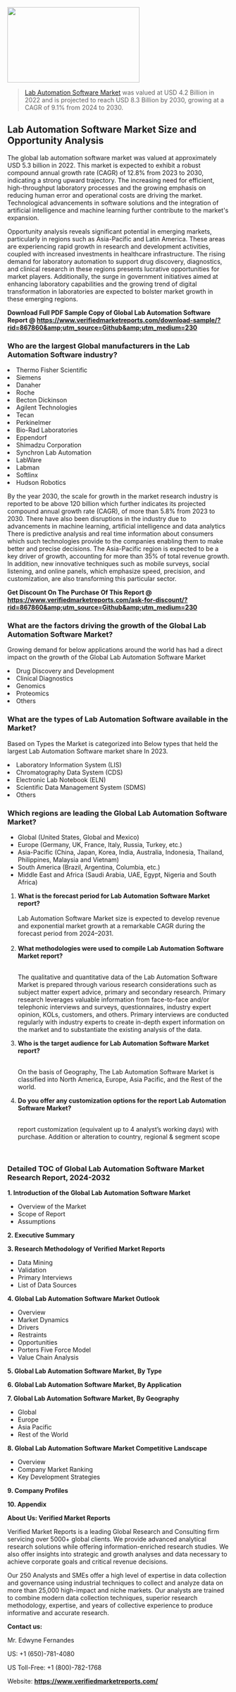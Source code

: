<img src="https://ffe5etoiles.com/wp-content/uploads/2024/12/MST1-300x171.png" alt="" width="300" height="171" class="alignnone size-medium wp-image-20088" /><blockquote><p><p><a href="https://www.verifiedmarketreports.com/download-sample/?rid=867860&utm_source=Github&utm_medium=230" target="_blank">Lab Automation Software Market</a> was valued at USD 4.2 Billion in 2022 and is projected to reach USD 8.3 Billion by 2030, growing at a CAGR of 9.1% from 2024 to 2030.</p></blockquote><p><h2>Lab Automation Software Market Size and Opportunity Analysis</h2><p>The global lab automation software market was valued at approximately USD 5.3 billion in 2022. This market is expected to exhibit a robust compound annual growth rate (CAGR) of 12.8% from 2023 to 2030, indicating a strong upward trajectory. The increasing need for efficient, high-throughput laboratory processes and the growing emphasis on reducing human error and operational costs are driving the market. Technological advancements in software solutions and the integration of artificial intelligence and machine learning further contribute to the market's expansion.</p><p>Opportunity analysis reveals significant potential in emerging markets, particularly in regions such as Asia-Pacific and Latin America. These areas are experiencing rapid growth in research and development activities, coupled with increased investments in healthcare infrastructure. The rising demand for laboratory automation to support drug discovery, diagnostics, and clinical research in these regions presents lucrative opportunities for market players. Additionally, the surge in government initiatives aimed at enhancing laboratory capabilities and the growing trend of digital transformation in laboratories are expected to bolster market growth in these emerging regions.</p></p><p class=""><strong>Download Full PDF Sample Copy of Global Lab Automation Software Report @ <a href="https://www.verifiedmarketreports.com/download-sample/?rid=867860&amp;utm_source=Github&amp;utm_medium=230" target="_blank">https://www.verifiedmarketreports.com/download-sample/?rid=867860&amp;utm_source=Github&amp;utm_medium=230</a></strong></p><h3 id="" class="">Who are the largest Global manufacturers in the Lab Automation Software industry?</h3><p><li>Thermo Fisher Scientific</li><li> Siemens</li><li> Danaher</li><li> Roche</li><li> Becton Dickinson</li><li> Agilent Technologies</li><li> Tecan</li><li> Perkinelmer</li><li> Bio-Rad Laboratories</li><li> Eppendorf</li><li> Shimadzu Corporation</li><li> Synchron Lab Automation</li><li> LabWare</li><li> Labman</li><li> Softlinx</li><li> Hudson Robotics</li></p><div class=""><div class="" dir="" data-message-author-role="" data-message-id="" data-message-model-slug=""><div class=""><div class=""><div class=""><div class="" dir="" data-message-author-role="" data-message-id="" data-message-model-slug=""><div class=""><div class=""><p>By the year 2030, the scale for growth in the market research industry is reported to be above 120 billion which further indicates its projected compound annual growth rate (CAGR), of more than 5.8% from 2023 to 2030. There have also been disruptions in the industry due to advancements in machine learning, artificial intelligence and data analytics There is predictive analysis and real time information about consumers which such technologies provide to the companies enabling them to make better and precise decisions. The Asia-Pacific region is expected to be a key driver of growth, accounting for more than 35% of total revenue growth. In addition, new innovative techniques such as mobile surveys, social listening, and online panels, which emphasize speed, precision, and customization, are also transforming this particular sector.</p><p><strong>Get Discount On The Purchase Of This Report @&nbsp; <a href="https://www.verifiedmarketreports.com/ask-for-discount/?rid=867860&amp;utm_source=Github&amp;utm_medium=230" target="_blank">https://www.verifiedmarketreports.com/ask-for-discount/?rid=867860&amp;utm_source=Github&amp;utm_medium=230</a></strong></p></div></div></div></div></div></div></div></div><h3 id="" class="">What are the factors driving the growth of the Global Lab Automation Software Market?</h3><p id="" class="">Growing demand for below applications around the world has had a direct impact on the growth of the Global Lab Automation Software Market</p><p id="" class=""><li>Drug Discovery and Development</li><li> Clinical Diagnostics</li><li> Genomics</li><li> Proteomics</li><li> Others</li></p><h3 id="" class="">What are the types of Lab Automation Software available in the Market?</h3><p id="" class="">Based on Types the Market is categorized into Below types that held the largest Lab Automation Software market share In 2023.</p><p id="" class=""><li>Laboratory Information System (LIS)</li><li> Chromatography Data System (CDS)</li><li> Electronic Lab Notebook (ELN)</li><li> Scientific Data Management System (SDMS)</li><li> Others</li></p><h3 id="" class="">Which regions are leading the Global Lab Automation Software Market?</h3><ul><li>Global (United States, Global and Mexico)</li><li>Europe (Germany, UK, France, Italy, Russia, Turkey, etc.)</li><li>Asia-Pacific (China, Japan, Korea, India, Australia, Indonesia, Thailand, Philippines, Malaysia and Vietnam)</li><li>South America (Brazil, Argentina, Columbia, etc.)</li><li>Middle East and Africa (Saudi Arabia, UAE, Egypt, Nigeria and South Africa)</li></ul><p><ol><li><strong>What is the forecast period for Lab Automation Software Market report?<br /></strong><br /><span data-sheets-root="1" data-sheets-value="{&quot;1&quot;:2,&quot;2&quot;:&quot;XXXX size is expected to develop revenue and exponential market growth at a remarkable CAGR during the forecast period from 2024&ndash;2030.&quot;}" data-sheets-userformat="{&quot;2&quot;:12674,&quot;4&quot;:{&quot;1&quot;:2,&quot;2&quot;:16776960},&quot;10&quot;:2,&quot;11&quot;:0,&quot;15&quot;:&quot;Arial&quot;,&quot;16&quot;:12}">Lab Automation Software Market size is expected to develop revenue and exponential market growth at a remarkable CAGR during the forecast period from 2024&ndash;2031.</span><br /><br /></li><li><strong>What methodologies were used to compile Lab Automation Software Market report?<br /><br /></strong><p>The qualitative and quantitative data of the&nbsp;Lab Automation Software Market is prepared through various research considerations such as subject matter expert advice, primary and secondary research. Primary research leverages valuable information from face-to-face and/or telephonic interviews and surveys, questionnaires, industry expert opinion, KOLs, customers, and others. Primary interviews are conducted regularly with industry experts to create in-depth expert information on the market and to substantiate the existing analysis of the data.&nbsp;</p></li><li><strong>Who is the target audience for Lab Automation Software Market report?<br /><br /></strong><p>On the basis of Geography, The&nbsp;Lab Automation Software Market is classified into North America, Europe, Asia Pacific, and the Rest of the world.</p></li><li><strong>Do you offer any customization options for the report Lab Automation Software Market?<br /><br /></strong><p>report customization (equivalent up to 4 analyst&rsquo;s working days) with purchase. Addition or alteration to country, regional &amp; segment scope</p><p>&nbsp;</p></li></ol></p><h3 id="" class="">Detailed TOC of Global Lab Automation Software Market Research Report, 2024-2032</h3><p id="" class=""><strong>1. Introduction of the Global Lab Automation Software Market</strong></p><ul><li>Overview of the Market</li><li>Scope of Report</li><li>Assumptions</li></ul><p id="" class=""><strong>2. Executive Summary</strong></p><p id="" class=""><strong>3. Research Methodology of&nbsp;Verified Market Reports</strong></p><ul><li>Data Mining</li><li>Validation</li><li>Primary Interviews</li><li>List of Data Sources</li></ul><p id="" class=""><strong>4. Global Lab Automation Software Market Outlook</strong></p><ul><li>Overview</li><li>Market Dynamics</li><li>Drivers</li><li>Restraints</li><li>Opportunities</li><li>Porters Five Force Model</li><li>Value Chain Analysis</li></ul><p id="" class=""><strong>5. Global Lab Automation Software Market, By&nbsp;Type</strong></p><p id="" class=""><strong>6. Global Lab Automation Software Market, By Application</strong></p><p id="" class=""><strong>7. Global Lab Automation Software Market, By Geography</strong></p><ul><li>Global</li><li>Europe</li><li>Asia Pacific</li><li>Rest of the World</li></ul><p id="" class=""><strong>8. Global Lab Automation Software Market Competitive Landscape</strong></p><ul><li>Overview</li><li>Company Market Ranking</li><li>Key Development Strategies</li></ul><p id="" class=""><strong>9. Company Profiles</strong></p><p id="" class=""><strong>10. Appendix</strong></p><p id="" class=""><strong>About Us: Verified Market Reports</strong></p><p id="" class="">Verified Market Reports is a leading Global Research and Consulting firm servicing over 5000+ global clients. We provide advanced analytical research solutions while offering information-enriched research studies. We also offer insights into strategic and growth analyses and data necessary to achieve corporate goals and critical revenue decisions.</p><p id="" class="">Our 250 Analysts and SMEs offer a high level of expertise in data collection and governance using industrial techniques to collect and analyze data on more than 25,000 high-impact and niche markets. Our analysts are trained to combine modern data collection techniques, superior research methodology, expertise, and years of collective experience to produce informative and accurate research.</p><p id="" class=""><strong>Contact us:</strong></p><p id="" class="">Mr. Edwyne Fernandes</p><p id="" class="">US: +1 (650)-781-4080</p><p id="" class="">US Toll-Free: +1 (800)-782-1768</p><p id="" class="">Website: <a target="" data-test-app-aware-link=""><strong>https://www.verifiedmarketreports.com/</strong></a></p>
